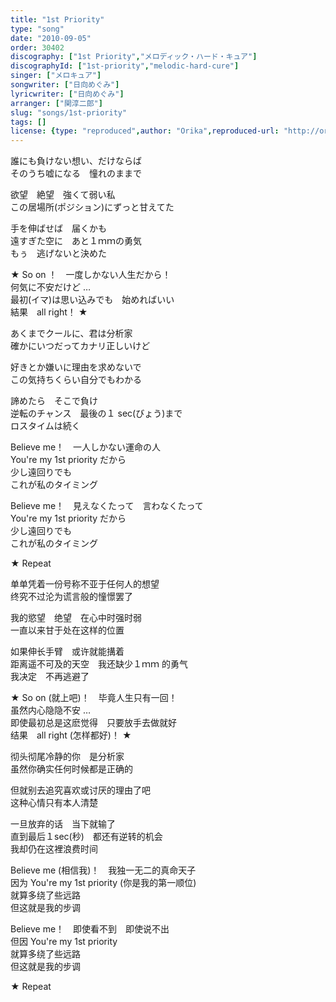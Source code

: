 ```yaml
---
title: "1st Priority"
type: "song"
date: "2010-09-05"
order: 30402
discography: ["1st Priority","メロディック・ハード・キュア"]
discographyId: ["1st-priority","melodic-hard-cure"]
singer: ["メロキュア"]
songwriter: ["日向めぐみ"]
lyricwriter: ["日向めぐみ"]
arranger: ["関淳二郎"]
slug: "songs/1st-priority"
tags: []
license: {type: "reproduced",author: "Orika",reproduced-url: "http://orikamushi.myweb.hinet.net/",reproduced-website: "織歌蟲網站"}
---
```


誰にも負けない想い、だけならば   
そのうち嘘になる　憧れのままで   
  
欲望　絶望　強くて弱い私   
この居場所(ポジション)にずっと甘えてた   
  
手を伸ばせば　届くかも   
遠すぎた空に　あと１ｍｍの勇気   
もぅ　逃げないと決めた   
  
★ So on ！　一度しかない人生だから！   
何気に不安だけど …   
最初(イマ)は思い込みでも　始めればいい   
結果　all right！ ★   
  
あくまでクールに、君は分析家   
確かにいつだってカナリ正しいけど   
  
好きとか嫌いに理由を求めないで   
この気持ちくらい自分でもわかる   
  
諦めたら　そこで負け   
逆転のチャンス　最後の１ sec(びょう)まで   
ロスタイムは続く   
  
Believe me！　一人しかない運命の人   
You're my 1st priority だから   
少し遠回りでも   
これが私のタイミング   
  
Believe me！　見えなくたって　言わなくたって   
You're my 1st priority だから   
少し遠回りでも   
これが私のタイミング   
  
★ Repeat  
  
  <!-- 翻译 -->

单单凭着一份号称不亚于任何人的想望  
终究不过沦为谎言般的憧憬罢了  
  
我的慾望　绝望　在心中时强时弱  
一直以来甘于处在这样的位置  
  
如果伸长手臂　或许就能搆着  
距离遥不可及的天空　我还缺少１ｍｍ 的勇气  
我决定　不再逃避了  
  
★ So on (就上吧)！　毕竟人生只有一回！   
虽然内心隐隐不安 …   
即使最初总是这麽觉得　只要放手去做就好  
结果　all right (怎样都好)！ ★   
  
彻头彻尾冷静的你　是分析家  
虽然你确实任何时候都是正确的  
  
但就别去追究喜欢或讨厌的理由了吧  
这种心情只有本人清楚  
  
一旦放弃的话　当下就输了  
直到最后１sec(秒)　都还有逆转的机会  
我却仍在这裡浪费时间  
  
Believe me (相信我)！　我独一无二的真命天子  
因为 You're my 1st priority (你是我的第一顺位)  
就算多绕了些远路  
但这就是我的步调  
  
Believe me！　即使看不到　即使说不出  
但因 You're my 1st priority   
就算多绕了些远路  
但这就是我的步调  
  
★ Repeat
